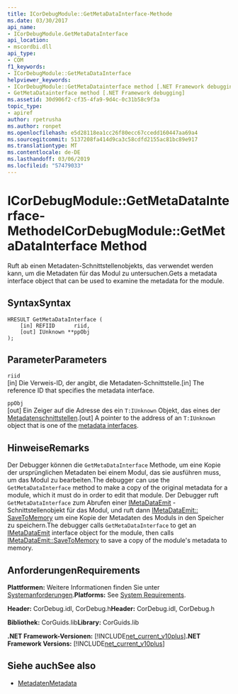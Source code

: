 ```yaml
---
title: ICorDebugModule::GetMetaDataInterface-Methode
ms.date: 03/30/2017
api_name:
- ICorDebugModule.GetMetaDataInterface
api_location:
- mscordbi.dll
api_type:
- COM
f1_keywords:
- ICorDebugModule::GetMetaDataInterface
helpviewer_keywords:
- ICorDebugModule::GetMetaDatainterface method [.NET Framework debugging]
- GetMetaDatainterface method [.NET Framework debugging]
ms.assetid: 30d906f2-cf35-4fa9-9d4c-0c31b58c9f3a
topic_type:
- apiref
author: rpetrusha
ms.author: ronpet
ms.openlocfilehash: e5d28118ea1cc26f80ecc67ccedd160447aa69a4
ms.sourcegitcommit: 5137208fa414d9ca3c58cdfd2155ac81bc89e917
ms.translationtype: MT
ms.contentlocale: de-DE
ms.lasthandoff: 03/06/2019
ms.locfileid: "57479033"
---
```

# <a name="icordebugmodulegetmetadatainterface-method"></a><span data-ttu-id="59ea0-102">ICorDebugModule::GetMetaDataInterface-Methode</span><span class="sxs-lookup"><span data-stu-id="59ea0-102">ICorDebugModule::GetMetaDataInterface Method</span></span>
<span data-ttu-id="59ea0-103">Ruft ab einen Metadaten-Schnittstellenobjekts, das verwendet werden kann, um die Metadaten für das Modul zu untersuchen.</span><span class="sxs-lookup"><span data-stu-id="59ea0-103">Gets a metadata interface object that can be used to examine the metadata for the module.</span></span>  
  
## <a name="syntax"></a><span data-ttu-id="59ea0-104">Syntax</span><span class="sxs-lookup"><span data-stu-id="59ea0-104">Syntax</span></span>  
  
```  
HRESULT GetMetaDataInterface (  
    [in] REFIID      riid,  
    [out] IUnknown **ppObj  
);  
```  
  
## <a name="parameters"></a><span data-ttu-id="59ea0-105">Parameter</span><span class="sxs-lookup"><span data-stu-id="59ea0-105">Parameters</span></span>  
 `riid`  
 <span data-ttu-id="59ea0-106">[in] Die Verweis-ID, der angibt, die Metadaten-Schnittstelle.</span><span class="sxs-lookup"><span data-stu-id="59ea0-106">[in] The reference ID that specifies the metadata interface.</span></span>  
  
 `ppObj`  
 <span data-ttu-id="59ea0-107">[out] Ein Zeiger auf die Adresse des ein `T:IUnknown` Objekt, das eines der [Metadatenschnittstellen](../../../../docs/framework/unmanaged-api/metadata/metadata-interfaces.md).</span><span class="sxs-lookup"><span data-stu-id="59ea0-107">[out] A pointer to the address of an `T:IUnknown` object that is one of the [metadata interfaces](../../../../docs/framework/unmanaged-api/metadata/metadata-interfaces.md).</span></span>  
  
## <a name="remarks"></a><span data-ttu-id="59ea0-108">Hinweise</span><span class="sxs-lookup"><span data-stu-id="59ea0-108">Remarks</span></span>  
 <span data-ttu-id="59ea0-109">Der Debugger können die `GetMetaDataInterface` Methode, um eine Kopie der ursprünglichen Metadaten bei einem Modul, das sie ausführen muss, um das Modul zu bearbeiten.</span><span class="sxs-lookup"><span data-stu-id="59ea0-109">The debugger can use the `GetMetaDataInterface` method to make a copy of the original metadata for a module, which it must do in order to edit that module.</span></span> <span data-ttu-id="59ea0-110">Der Debugger ruft `GetMetaDataInterface` zum Abrufen einer [IMetaDataEmit](../../../../docs/framework/unmanaged-api/metadata/imetadataemit-interface.md) -Schnittstellenobjekt für das Modul, und ruft dann [IMetaDataEmit:: SaveToMemory](../../../../docs/framework/unmanaged-api/metadata/imetadataemit-savetomemory-method.md) um eine Kopie der Metadaten des Moduls in den Speicher zu speichern.</span><span class="sxs-lookup"><span data-stu-id="59ea0-110">The debugger calls `GetMetaDataInterface` to get an [IMetaDataEmit](../../../../docs/framework/unmanaged-api/metadata/imetadataemit-interface.md) interface object for the module, then calls [IMetaDataEmit::SaveToMemory](../../../../docs/framework/unmanaged-api/metadata/imetadataemit-savetomemory-method.md) to save a copy of the module's metadata to memory.</span></span>  
  
## <a name="requirements"></a><span data-ttu-id="59ea0-111">Anforderungen</span><span class="sxs-lookup"><span data-stu-id="59ea0-111">Requirements</span></span>  
 <span data-ttu-id="59ea0-112">**Plattformen:** Weitere Informationen finden Sie unter [Systemanforderungen](../../../../docs/framework/get-started/system-requirements.md).</span><span class="sxs-lookup"><span data-stu-id="59ea0-112">**Platforms:** See [System Requirements](../../../../docs/framework/get-started/system-requirements.md).</span></span>  
  
 <span data-ttu-id="59ea0-113">**Header:** CorDebug.idl, CorDebug.h</span><span class="sxs-lookup"><span data-stu-id="59ea0-113">**Header:** CorDebug.idl, CorDebug.h</span></span>  
  
 <span data-ttu-id="59ea0-114">**Bibliothek:** CorGuids.lib</span><span class="sxs-lookup"><span data-stu-id="59ea0-114">**Library:** CorGuids.lib</span></span>  
  
 <span data-ttu-id="59ea0-115">**.NET Framework-Versionen:** [!INCLUDE[net_current_v10plus](../../../../includes/net-current-v10plus-md.md)]</span><span class="sxs-lookup"><span data-stu-id="59ea0-115">**.NET Framework Versions:** [!INCLUDE[net_current_v10plus](../../../../includes/net-current-v10plus-md.md)]</span></span>  
  
## <a name="see-also"></a><span data-ttu-id="59ea0-116">Siehe auch</span><span class="sxs-lookup"><span data-stu-id="59ea0-116">See also</span></span>
- [<span data-ttu-id="59ea0-117">Metadaten</span><span class="sxs-lookup"><span data-stu-id="59ea0-117">Metadata</span></span>](../../../../docs/framework/unmanaged-api/metadata/index.md)
